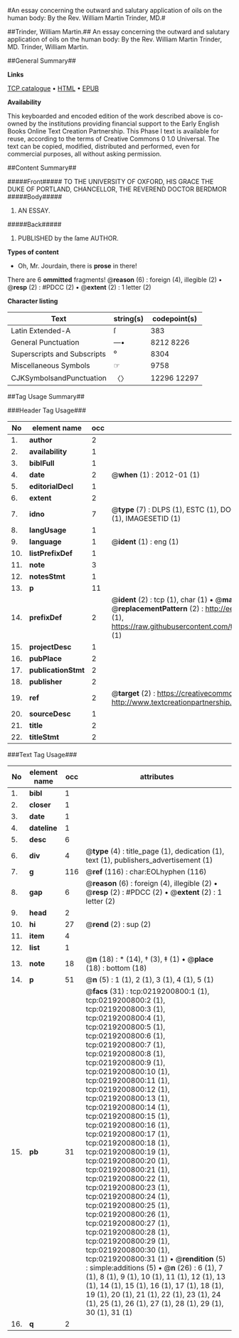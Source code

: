 #An essay concerning the outward and salutary application of oils on the human body: By the Rev. William Martin Trinder, MD.#

##Trinder, William Martin.##
An essay concerning the outward and salutary application of oils on the human body: By the Rev. William Martin Trinder, MD.
Trinder, William Martin.

##General Summary##

**Links**

[TCP catalogue](http://www.ota.ox.ac.uk/tcp/)  • 
[HTML](http://tei.it.ox.ac.uk/tcp/Texts-HTML/free/004/004880078.html)  • 
[EPUB](http://tei.it.ox.ac.uk/tcp/Texts-EPUB/free/004/004880078.epub)

**Availability**

This keyboarded and encoded edition of the
	       work described above is co-owned by the institutions
	       providing financial support to the Early English Books
	       Online Text Creation Partnership. This Phase I text is
	       available for reuse, according to the terms of Creative
	       Commons 0 1.0 Universal. The text can be copied,
	       modified, distributed and performed, even for
	       commercial purposes, all without asking permission.


##Content Summary##

#####Front#####
TO THE UNIVERSITY OF OXFORD, HIS GRACE THE DUKE OF PORTLAND, CHANCELLOR, THE REVEREND DOCTOR BERDMOR
#####Body#####

1. AN ESSAY.

#####Back#####

1. PUBLISHED by the ſame AUTHOR.

**Types of content**

  * Oh, Mr. Jourdain, there is **prose** in there!

There are 6 **ommitted** fragments! 
 @__reason__ (6) : foreign (4), illegible (2)  •  @__resp__ (2) : #PDCC (2)  •  @__extent__ (2) : 1 letter (2)

**Character listing**


|Text|string(s)|codepoint(s)|
|---|---|---|
|Latin Extended-A|ſ|383|
|General Punctuation|—•|8212 8226|
|Superscripts             and Subscripts|⁰|8304|
|Miscellaneous Symbols|☞|9758|
|CJKSymbolsandPunctuation|〈〉|12296 12297|

##Tag Usage Summary##

###Header Tag Usage###

|No|element name|occ|attributes|
|---|---|---|---|
|1.|__author__|2||
|2.|__availability__|1||
|3.|__biblFull__|1||
|4.|__date__|2| @__when__ (1) : 2012-01 (1)|
|5.|__editorialDecl__|1||
|6.|__extent__|2||
|7.|__idno__|7| @__type__ (7) : DLPS (1), ESTC (1), DOCNO (1), TCP (1), GALEDOCNO (1), CONTENTSET (1), IMAGESETID (1)|
|8.|__langUsage__|1||
|9.|__language__|1| @__ident__ (1) : eng (1)|
|10.|__listPrefixDef__|1||
|11.|__note__|3||
|12.|__notesStmt__|1||
|13.|__p__|11||
|14.|__prefixDef__|2| @__ident__ (2) : tcp (1), char (1)  •  @__matchPattern__ (2) : ([0-9\-]+):([0-9IVX]+) (1), (.+) (1)  •  @__replacementPattern__ (2) : http://eebo.chadwyck.com/downloadtiff?vid=$1&page=$2 (1), https://raw.githubusercontent.com/textcreationpartnership/Texts/master/tcpchars.xml#$1 (1)|
|15.|__projectDesc__|1||
|16.|__pubPlace__|2||
|17.|__publicationStmt__|2||
|18.|__publisher__|2||
|19.|__ref__|2| @__target__ (2) : https://creativecommons.org/publicdomain/zero/1.0/ (1), http://www.textcreationpartnership.org/docs/. (1)|
|20.|__sourceDesc__|1||
|21.|__title__|2||
|22.|__titleStmt__|2||


###Text Tag Usage###

|No|element name|occ|attributes|
|---|---|---|---|
|1.|__bibl__|1||
|2.|__closer__|1||
|3.|__date__|1||
|4.|__dateline__|1||
|5.|__desc__|6||
|6.|__div__|4| @__type__ (4) : title_page (1), dedication (1), text (1), publishers_advertisement (1)|
|7.|__g__|116| @__ref__ (116) : char:EOLhyphen (116)|
|8.|__gap__|6| @__reason__ (6) : foreign (4), illegible (2)  •  @__resp__ (2) : #PDCC (2)  •  @__extent__ (2) : 1 letter (2)|
|9.|__head__|2||
|10.|__hi__|27| @__rend__ (2) : sup (2)|
|11.|__item__|4||
|12.|__list__|1||
|13.|__note__|18| @__n__ (18) : * (14), † (3), ‡ (1)  •  @__place__ (18) : bottom (18)|
|14.|__p__|51| @__n__ (5) : 1 (1), 2 (1), 3 (1), 4 (1), 5 (1)|
|15.|__pb__|31| @__facs__ (31) : tcp:0219200800:1 (1), tcp:0219200800:2 (1), tcp:0219200800:3 (1), tcp:0219200800:4 (1), tcp:0219200800:5 (1), tcp:0219200800:6 (1), tcp:0219200800:7 (1), tcp:0219200800:8 (1), tcp:0219200800:9 (1), tcp:0219200800:10 (1), tcp:0219200800:11 (1), tcp:0219200800:12 (1), tcp:0219200800:13 (1), tcp:0219200800:14 (1), tcp:0219200800:15 (1), tcp:0219200800:16 (1), tcp:0219200800:17 (1), tcp:0219200800:18 (1), tcp:0219200800:19 (1), tcp:0219200800:20 (1), tcp:0219200800:21 (1), tcp:0219200800:22 (1), tcp:0219200800:23 (1), tcp:0219200800:24 (1), tcp:0219200800:25 (1), tcp:0219200800:26 (1), tcp:0219200800:27 (1), tcp:0219200800:28 (1), tcp:0219200800:29 (1), tcp:0219200800:30 (1), tcp:0219200800:31 (1)  •  @__rendition__ (5) : simple:additions (5)  •  @__n__ (26) : 6 (1), 7 (1), 8 (1), 9 (1), 10 (1), 11 (1), 12 (1), 13 (1), 14 (1), 15 (1), 16 (1), 17 (1), 18 (1), 19 (1), 20 (1), 21 (1), 22 (1), 23 (1), 24 (1), 25 (1), 26 (1), 27 (1), 28 (1), 29 (1), 30 (1), 31 (1)|
|16.|__q__|2||
